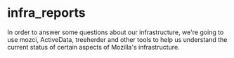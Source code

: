 # infra_reports
In order to answer some questions about our infrastructure, we're going to use mozci, ActiveData, treeherder and other tools to help us understand the current status of certain aspects of Mozilla's infrastructure.
